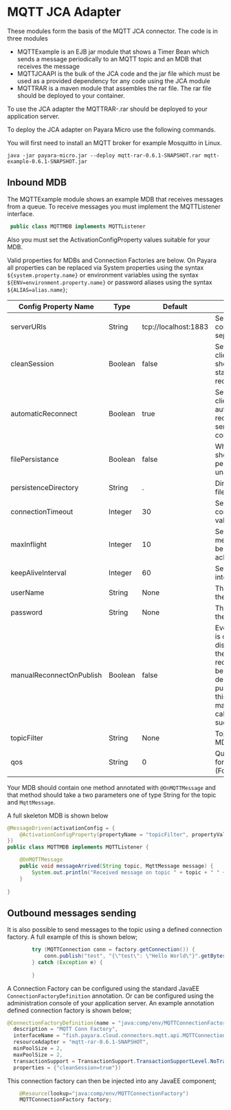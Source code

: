 # MQTT JCA Adapter

These modules form the basis of the MQTT JCA connector. The code is in three modules
* MQTTExample is an EJB jar module that shows a Timer Bean which sends a message periodically to an MQTT topic and an MDB that receives the message
* MQTTJCAAPI is the bulk of the JCA code and the jar file which must be used as a provided dependency for any code using the JCA module
* MQTTRAR is a maven module that assembles the rar file. The rar file should be deployed to your container.

To use the JCA adapter the MQTTRAR-<version>.rar should be deployed to your application server.

To deploy the JCA adapter on Payara Micro use the following commands.

You will first need to install an MQTT broker for example Mosquitto in Linux.

```shell
java -jar payara-micro.jar --deploy mqtt-rar-0.6.1-SNAPSHOT.rar mqtt-example-0.6.1-SNAPSHOT.jar
```

## Inbound MDB
The MQTTExample module shows an example MDB that receives messages from a queue.
To receive messages you must implement the MQTTListener interface. 
```java
 public class MQTTMDB implements MQTTListener  
```

Also you must set the ActivationConfigProperty values suitable for your MDB. 

Valid properties for MDBs and Connection Factories are below. On Payara all properties can be replaced via System properties using the syntax `${system.property.name}` or environment variables using the syntax `${ENV=environment.property.name}` or password aliases using the syntax `${ALIAS=alias.name}`;

|Config Property Name | Type | Default | Notes
|---------------------|------|---------|------
|serverURIs | String | tcp://localhost:1883 | Server URIs for connection, separated by ,
|cleanSession | Boolean | false | Sets whether the client and server should remember state across reconnects 
|automaticReconnect | Boolean | true | Sets whether the client will automatically reconnect to the server if the connection is lost
|filePersistance | Boolean | false | Whether the client should use file persistence for unacked messages
|persistenceDirectory | String | . | Directory to use for file persistence
|connectionTimeout | Integer | 30 | Sets the connection timeout value in seconds
|maxInflight | Integer | 10 | Sets the maximum messages that can be sent without acknowledgements
|keepAliveInterval | Integer | 60 | Sets the keep alive interval in seconds
|userName | String | None | The user name for the connection. 
|password | String  | None | The password for the connection.
|manualReconnectOnPublish | Boolean | false | Every time publish is called if disconnected from the broker a reconnect call will be attempted. Note depending on your publish frequency this could lead to many reconnect calls in short succession. 
|topicFilter| String | None | Topic Filter (For MDBs only)
|qos| String | 0 | Quality of Service for the subscription (For MDBs only)

Your MDB should contain one method annotated with `@OnMQTTMessage` and that method should take a two parameters one of type String for the topic and  `MqttMessage`. 

A full skeleton MDB is shown below
```java
@MessageDriven(activationConfig = {
    @ActivationConfigProperty(propertyName = "topicFilter", propertyValue = "test")    
})
public class MQTTMDB implements MQTTListener {

    @OnMQTTMessage
    public void messageArrived(String topic, MqttMessage message) {
        System.out.println("Received message on topic " + topic + " " + new String(message.getPayload()));
    }
    
}
```

## Outbound messages sending
It is also possible to send messages to the topic using a defined connection factory. 
A full example of this is shown below;
```java
        try (MQTTConnection conn = factory.getConnection()) {
            conn.publish("test", "{\"test\": \"Hello World\"}".getBytes(), 0, false);
        } catch (Exception e) {
            
        }
```

A Connection Factory can be configured using the standard JavaEE `ConnectionFactoryDefinition` annotation. Or can be configured using the administration console of your application server.
An example annotation defined connection factory is shown below;
```java
@ConnectionFactoryDefinition(name = "java:comp/env/MQTTConnectionFactory", 
  description = "MQTT Conn Factory", 
  interfaceName = "fish.payara.cloud.connectors.mqtt.api.MQTTConnectionFactory", 
  resourceAdapter = "mqtt-rar-0.6.1-SNAPSHOT", 
  minPoolSize = 2, 
  maxPoolSize = 2,
  transactionSupport = TransactionSupport.TransactionSupportLevel.NoTransaction,
  properties = {"cleanSession=true"})
```

This connection factory can then be injected into any JavaEE component;
```java
    @Resource(lookup="java:comp/env/MQTTConnectionFactory")
    MQTTConnectionFactory factory;
```
